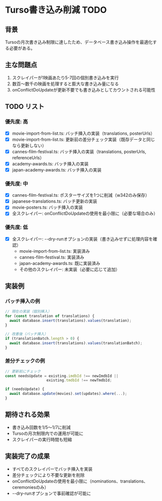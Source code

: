 # Turso書き込み削減 TODO

## 背景
Tursoの月次書き込み制限に達したため、データベース書き込み操作を最適化する必要がある。

## 主な問題点
1. スクレイパーが1映画あたり5-7回の個別書き込みを実行
2. 数百〜数千の映画を処理すると膨大な書き込み量になる
3. onConflictDoUpdateが更新不要でも書き込みとしてカウントされる可能性

## TODO リスト

### 優先度: 高
- [x] movie-import-from-list.ts: バッチ挿入の実装（translations, posterUrls）
- [x] movie-import-from-list.ts: 更新前の差分チェック実装（既存データと同じなら更新しない）
- [x] cannes-film-festival.ts: バッチ挿入の実装（translations, posterUrls, referenceUrls）
- [x] academy-awards.ts: バッチ挿入の実装
- [x] japan-academy-awards.ts: バッチ挿入の実装

### 優先度: 中
- [x] cannes-film-festival.ts: ポスターサイズを1つに削減（w342のみ保存）
- [x] japanese-translations.ts: バッチ更新の実装
- [x] movie-posters.ts: バッチ挿入の実装
- [x] 全スクレイパー: onConflictDoUpdateの使用を最小限に（必要な場合のみ）

### 優先度: 低
- [x] 全スクレイパー: --dry-runオプションの実装（書き込みせずに処理内容を確認）
  - movie-import-from-list.ts: 実装済み
  - cannes-film-festival.ts: 実装済み
  - japan-academy-awards.ts: 既に実装済み
  - その他のスクレイパー: 未実装（必要に応じて追加）

## 実装例

### バッチ挿入の例
```typescript
// 現在の実装（個別挿入）
for (const translation of translations) {
  await database.insert(translations).values(translation);
}

// 改善後（バッチ挿入）
if (translationBatch.length > 0) {
  await database.insert(translations).values(translationBatch);
}
```

### 差分チェックの例
```typescript
// 更新前にチェック
const needsUpdate = existing.imdbId !== newImdbId || 
                   existing.tmdbId !== newTmdbId;

if (needsUpdate) {
  await database.update(movies).set(updates).where(...);
}
```

## 期待される効果
- 書き込み回数を1/5～1/7に削減
- Tursoの月次制限内での運用が可能に
- スクレイパーの実行時間も短縮

## 実装完了の成果
- すべてのスクレイパーでバッチ挿入を実装
- 差分チェックにより不要な更新を削除
- onConflictDoUpdateの使用を最小限に（nominations、translations、ceremoniesのみ）
- --dry-runオプションで事前確認が可能に